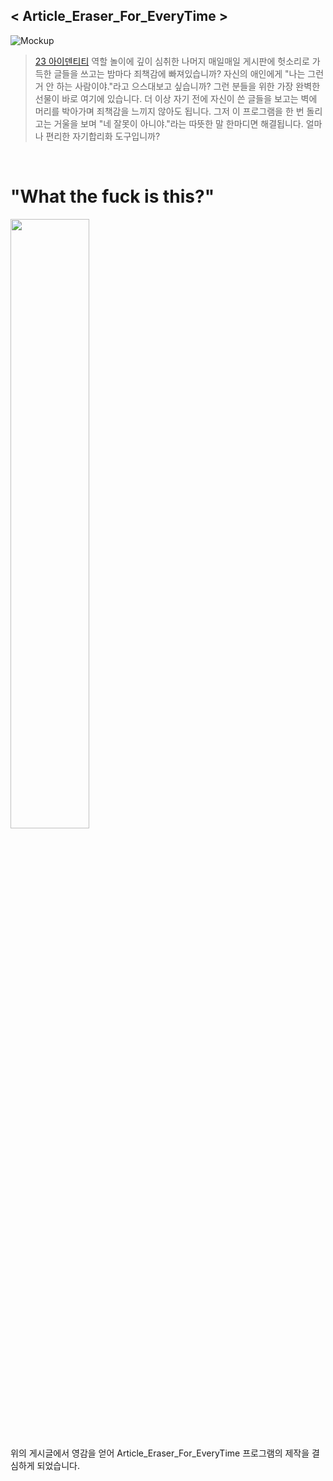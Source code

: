 ## < Article_Eraser_For_EveryTime >

![Mockup](https://user-images.githubusercontent.com/64591335/194907755-09119020-e14f-46d3-ba83-f3adc283ca3d.png)

> <a href = "https://namu.wiki/w/23%20%EC%95%84%EC%9D%B4%EB%8D%B4%ED%8B%B0%ED%8B%B0"> 23 아이덴티티</a> 역할 놀이에 깊이 심취한 나머지 매일매일 게시판에 헛소리로 가득한 글들을 쓰고는 밤마다 죄책감에 빠져있습니까? 자신의 애인에게 "나는 그런 거 안 하는 사람이야."라고 으스대보고 싶습니까? 그런 분들을 위한 가장 완벽한 선물이 바로 여기에 있습니다. 더 이상 자기 전에 자신이 쓴 글들을 보고는 벽에 머리를 박아가며 죄책감을 느끼지 않아도 됩니다. 그저 이 프로그램을 한 번 돌리고는 거울을 보며 "네 잘못이 아니야."라는 따뜻한 말 한마디면 해결됩니다. 얼마나 편리한 자기합리화 도구입니까?

<br>

# "What the fuck is this?"
<img src="https://user-images.githubusercontent.com/64591335/194909240-ffe7f9c2-fe48-4cba-a471-9f8bd5cc4811.png" width="50%" height="50%">

위의 게시글에서 영감을 얻어 Article_Eraser_For_EveryTime 프로그램의 제작을 결심하게 되었습니다.
